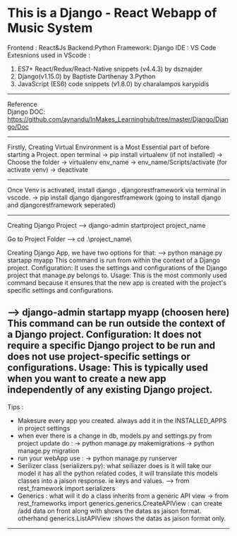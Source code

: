 This is  a Django - React Webapp of Music System
================================================

Frontend : React&Js
Backend:Python
Framework: Django 
IDE : VS Code
Extesnions used in VScode : 
1. ES7+ React/Redux/React-Native snippets (v4.4.3) by dsznajder
2. Django(v1.15.0) by Baptiste Darthenay
3.Python
4. JavaScript (ES6) code snippets (v1.8.0) by charalampos karypidis
-----------------------------
Reference  
Django DOC: https://github.com/aynandu/InMakes_Learninghub/tree/master/Django/Django/Doc

------------------------------
Firstly, Creating Virtual Environment is a Most Essential part of before starting a Project. open terminal 
-> pip install virtualenv (if not installed)
-> Choose the folder
-> virtualenv env_name
-> env_name/Scripts/activate (for activate venv)
-> deactivate

--------------------------
Once Venv is activated, install django , djangorestframework via terminal in vscode.
-> pip install django djangorestframework (going to install django and djangorestframework seperated)

----------------------
Creating Django Project
--> django-admin startproject project_name

Go to Project Folder
--> cd .\project_name\

Creating Django App, we have two options for that:
--> python manage.py startapp myapp
        This command is run from within the context of a Django project.
        Configuration: It uses the settings and configurations of the Django project that manage.py belongs to.
        Usage: This is the most commonly used command because it ensures that the new app is created with the project's specific settings and configurations.

--> django-admin startapp myapp (choosen here)
        This command can be run outside the context of a Django project.
        Configuration: It does not require a specific Django project to be run and does not use project-specific settings or configurations.
        Usage: This is typically used when you want to create a new app independently of any existing Django project.
--------------------------
Tips :
 * Makesure every app you created. always add it in the INSTALLED_APPS in project settings
 * when ever there is a change in db, models.py and settings.py from project update do :
    -> python manage.py makemigrations
    -> python manage.py migration
* run your webApp use :
    -> python manage.py runserver
* Serilizer class (serializers.py):  what seiliazer does is it will take our model it has all the python related codes, it will transilate this models classes into a jaison response. ie keys and values. --> from rest_framework import serializers
* Generics : what will it do a class inherits from a generic API view -> from rest_frameworks import generics.generics.CreateAPIView : can create /add data on front along with shows the datas as jaison format. otherhand generics.ListAPIView :shows the datas as jaison format only.
------------------

